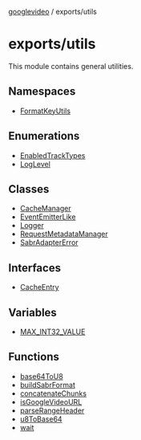 [googlevideo](../../README.md) / exports/utils

# exports/utils

This module contains general utilities.

## Namespaces

- [FormatKeyUtils](namespaces/FormatKeyUtils/README.md)

## Enumerations

- [EnabledTrackTypes](enumerations/EnabledTrackTypes.md)
- [LogLevel](enumerations/LogLevel.md)

## Classes

- [CacheManager](classes/CacheManager.md)
- [EventEmitterLike](classes/EventEmitterLike.md)
- [Logger](classes/Logger.md)
- [RequestMetadataManager](classes/RequestMetadataManager.md)
- [SabrAdapterError](classes/SabrAdapterError.md)

## Interfaces

- [CacheEntry](interfaces/CacheEntry.md)

## Variables

- [MAX\_INT32\_VALUE](variables/MAX_INT32_VALUE.md)

## Functions

- [base64ToU8](functions/base64ToU8.md)
- [buildSabrFormat](functions/buildSabrFormat.md)
- [concatenateChunks](functions/concatenateChunks.md)
- [isGoogleVideoURL](functions/isGoogleVideoURL.md)
- [parseRangeHeader](functions/parseRangeHeader.md)
- [u8ToBase64](functions/u8ToBase64.md)
- [wait](functions/wait.md)
